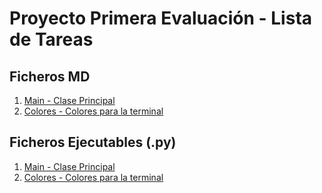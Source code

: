 # Proyecto Primera Evaluación - Lista de Tareas

## Ficheros MD
1. [Main - Clase Principal](FicherosMD/main.md)
2. [Colores - Colores para la terminal](FicherosMD/colores.md)

## Ficheros Ejecutables (.py)
1. [Main - Clase Principal](Ficherosejecutables/main.py)
2. [Colores - Colores para la terminal](Ficherosejecutables/colores.py)